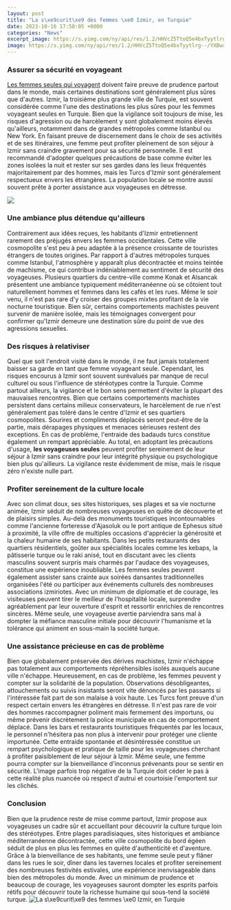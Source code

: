 ```yaml
---
layout: post
title: "La s\xe9curit\xe9 des femmes \xe0 Izmir, en Turquie"
date: 2023-10-16 17:50:05 +0000
categories: "News"
excerpt_image: https://s.yimg.com/ny/api/res/1.2/HHVcZ5TtoQ5e4bxTyytlrg--/YXBwaWQ9aGlnaGxhbmRlcjt3PTY0MDtoPTQ0Mg--/https://s.yimg.com/os/creatr-images/2019-05/9f8ec6d0-6c3d-11e9-bbba-ba9562370b48
image: https://s.yimg.com/ny/api/res/1.2/HHVcZ5TtoQ5e4bxTyytlrg--/YXBwaWQ9aGlnaGxhbmRlcjt3PTY0MDtoPTQ0Mg--/https://s.yimg.com/os/creatr-images/2019-05/9f8ec6d0-6c3d-11e9-bbba-ba9562370b48
---
```


### Assurer sa sécurité en voyageant
[Les femmes seules qui voyagent](https://setit.github.io/2024-01-04-sejarah-wajib-militer-di-ceko-dan-slowakia/) doivent faire preuve de prudence partout dans le monde, mais certaines destinations sont généralement plus sûres que d'autres. Izmir, la troisième plus grande ville de Turquie, est souvent considérée comme l'une des destinations les plus sûres pour les femmes voyageant seules en Turquie. Bien que la vigilance soit toujours de mise, les risques d'agression ou de harcèlement y sont globalement moins élevés qu'ailleurs, notamment dans de grandes métropoles comme Istanbul ou New York. 
En faisant preuve de discernement dans le choix de ses activités et de ses itinéraires, une femme peut profiter pleinement de son séjour à Izmir sans craindre gravement pour sa sécurité personnelle. Il est recommandé d'adopter quelques précautions de base comme éviter les zones isolées la nuit et rester sur ses gardes dans les lieux fréquentés majoritairement par des hommes, mais les Turcs d'Izmir sont généralement respectueux envers les étrangères. La population locale se montre aussi souvent prête à porter assistance aux voyageuses en détresse.

![](https://s.yimg.com/ny/api/res/1.2/hHCOlZ1rbih6hOLruh6APA--/YXBwaWQ9aGlnaGxhbmRlcjt3PTY0MDtoPTI3OA--/https://media.zenfs.com/fr/lepoint.fr/7c99f51f439a55358f20b96fe727e825)
### Une ambiance plus détendue qu'ailleurs
Contrairement aux idées reçues, les habitants d'Izmir entretiennent rarement des préjugés envers les femmes occidentales. Cette ville cosmopolite s'est peu à peu adaptée à la présence croissante de touristes étrangers de toutes origines. Par rapport à d'autres métropoles turques comme Istanbul, l'atmosphère y apparaît plus décontractée et moins teintée de machisme, ce qui contribue indéniablement au sentiment de sécurité des voyageuses. 
Plusieurs quartiers du centre-ville comme Konak et Alsancak présentent une ambiance typiquement méditerranéenne où se côtoient tout naturellement hommes et femmes dans les cafés et les rues. Même le soir venu, il n'est pas rare d'y croiser des groupes mixtes profitant de la vie nocturne touristique. Bien sûr, certains comportements machistes peuvent survenir de manière isolée, mais les témoignages convergent pour confirmer qu'Izmir demeure une destination sûre du point de vue des agressions sexuelles.
### Des risques à relativiser 
Quel que soit l'endroit visité dans le monde, il ne faut jamais totalement baisser sa garde en tant que femme voyageant seule. Cependant, les risques encourus à Izmir sont souvent surévalués par manque de recul culturel ou sous l'influence de stéréotypes contre la Turquie. Comme partout ailleurs, la vigilance et le bon sens permettent d'éviter la plupart des mauvaises rencontres. 
Bien que certains comportements machistes persistent dans certains milieux conservateurs, le harcèlement de rue n'est généralement pas toléré dans le centre d'Izmir et ses quartiers cosmopolites. Sourires et compliments déplacés seront peut-être de la partie, mais dérapages physiques et menaces sérieuses restent des exceptions. En cas de problème, l'entraide des badauds turcs constitue également un rempart appréciable. 
Au total, en adoptant les précautions d'usage, **les voyageuses seules** peuvent profiter sereinement de leur séjour à Izmir sans craindre pour leur intégrité physique ou psychologique bien plus qu'ailleurs. La vigilance reste évidemment de mise, mais le risque zéro n'existe nulle part.
### Profiter sereinement de la culture locale
Avec son climat doux, ses sites historiques, ses plages et sa vie nocturne animée, Izmir séduit de nombreuses voyageuses en quête de découverte et de plaisirs simples. Au-delà des monuments touristiques incontournables comme l'ancienne forteresse d'Ajasoluk ou le port antique de Ephesus situé à proximité, la ville offre de multiples occasions d'apprécier la générosité et la chaleur humaine de ses habitants. 
Dans les petits restaurants des quartiers résidentiels, goûter aux spécialités locales comme les kebaps, la pâtisserie turque ou le raki anisé, tout en discutant avec les clients masculins souvent surpris mais charmés par l'audace des voyageuses, constitue une expérience inoubliable. Les femmes seules peuvent également assister sans crainte aux soirées dansantes traditionnelles organisées l'été ou participer aux événements culturels des nombreuses associations izmiriotes.
Avec un minimum de diplomatie et de courage, les visiteuses peuvent tirer le meilleur de l'hospitalité locale, surprendre agréablement par leur ouverture d'esprit et ressortir enrichies de rencontres sincères. Même seule, une voyageuse avertie parviendra sans mal à dompter la méfiance masculine initiale pour découvrir l'humanisme et la tolérance qui animent en sous-main la société turque.
### Une assistance précieuse en cas de problème
Bien que globalement préservée des dérives machistes, Izmir n'échappe pas totalement aux comportements répréhensibles isolés auxquels aucune ville n'échappe. Heureusement, en cas de problème, les femmes peuvent y compter sur la solidarité de la population. Observations désobligeantes, attouchements ou suivis insistants seront vite dénoncés par les passants si l'intéressée fait part de son malaise à voix haute.
Les Turcs font preuve d'un respect certain envers les étrangères en détresse. Il n'est pas rare de voir des hommes raccompagner poliment mais fermement des importuns, ou même prévenir discrètement la police municipale en cas de comportement déplacé. Dans les bars et restaurants touristiques fréquentés par les locaux, le personnel n'hésitera pas non plus à intervenir pour protéger une cliente importunée. 
Cette entraide spontanée et désintéressée constitue un rempart psychologique et pratique de taille pour les voyageuses cherchant à profiter paisiblement de leur séjour à Izmir. Même seule, une femme pourra compter sur la bienveillance d'inconnus prévenants pour se sentir en sécurité. L'image parfois trop négative de la Turquie doit céder le pas à cette réalité plus nuancée où respect d'autrui et courtoisie l'emportent sur les clichés.
### Conclusion 
Bien que la prudence reste de mise comme partout, Izmir propose aux voyageuses un cadre sûr et accueillant pour découvrir la culture turque loin des stéréotypes. Entre plages paradisiaques, sites historiques et ambiance méditerranéenne décontractée, cette ville cosmopolite du bord égéen séduit de plus en plus les femmes en quête d'authenticité et d'aventure. 
Grâce à la bienveillance de ses habitants, une femme seule peut y flâner dans les rues le soir, dîner dans les tavernes locales et profiter sereinement des nombreuses festivités estivales, une expérience inenvisageable dans bien des métropoles du monde. Avec un minimum de prudence et beaucoup de courage, les voyageuses sauront dompter les esprits parfois rétifs pour découvrir toute la richesse humaine qui sous-tend la société turque.
![La s\xe9curit\xe9 des femmes \xe0 Izmir, en Turquie](https://s.yimg.com/ny/api/res/1.2/HHVcZ5TtoQ5e4bxTyytlrg--/YXBwaWQ9aGlnaGxhbmRlcjt3PTY0MDtoPTQ0Mg--/https://s.yimg.com/os/creatr-images/2019-05/9f8ec6d0-6c3d-11e9-bbba-ba9562370b48)